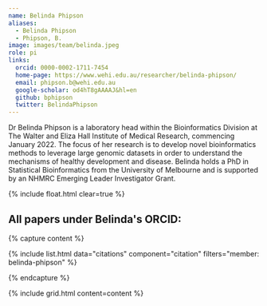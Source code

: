 ```yaml
---
name: Belinda Phipson
aliases:
  - Belinda Phipson
  - Phipson, B.
image: images/team/belinda.jpeg
role: pi
links:
  orcid: 0000-0002-1711-7454
  home-page: https://www.wehi.edu.au/researcher/belinda-phipson/
  email: phipson.b@wehi.edu.au
  google-scholar: od4hT8gAAAAJ&hl=en
  github: bphipson
  twitter: BelindaPhipson
---
```


Dr Belinda Phipson is a laboratory head within the Bioinformatics Division at The Walter and Eliza Hall Institute of Medical Research, commencing January 2022. 
The focus of her research is to develop novel bioinformatics methods to leverage large genomic datasets in order to understand the mechanisms of healthy development and disease.
Belinda holds a PhD in Statistical Bioinformatics from the University of Melbourne and is supported by an NHMRC Emerging Leader Investigator Grant.

{% include float.html clear=true %}

## All papers under Belinda's ORCID:

{% capture content %}

{% include list.html data="citations" component="citation" filters="member: belinda-phipson" %}

{% endcapture %}

{% include grid.html content=content %}
